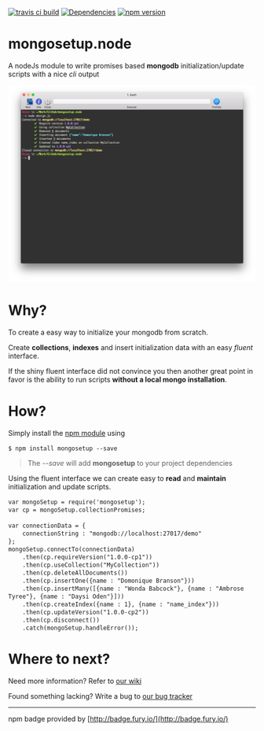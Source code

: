 [![travis ci build](https://api.travis-ci.org/dejanfajfar/mongosetup.node.svg)](https://travis-ci.org/dejanfajfar/mongosetup.node)
[![Dependencies](https://david-dm.org/dejanfajfar/mongosetup.node.svg)](https://david-dm.org/dejanfajfar/mongosetup.node)
[![npm version](https://badge.fury.io/js/mongosetup.svg)](https://badge.fury.io/js/mongosetup)


# mongosetup.node

A nodeJs module to write promises based __mongodb__ initialization/update scripts with a nice _cli_ output

![sample output](https://raw.githubusercontent.com/dejanfajfar/mongosetup.node/master/misc/output.png)

# Why?

To create a easy way to initialize your mongodb from scratch. 
 
Create __collections__, __indexes__ and insert initialization data with an easy _fluent_ interface.

If the shiny fluent interface did not convince you then another great point in favor is the ability to run scripts __without a local mongo installation__.

# How?

Simply install the [npm module](https://badge.fury.io/js/mongosetup) using

	$ npm install mongosetup --save

> The _--save_ will add __mongosetup__ to your project dependencies

Using the fluent interface we can create easy to __read__ and __maintain__ initialization and update scripts.

	var mongoSetup = require('mongosetup');
	var cp = mongoSetup.collectionPromises;
	
	var connectionData = {
		connectionString : "mongodb://localhost:27017/demo"
	};
	mongoSetup.connectTo(connectionData)
		.then(cp.requireVersion("1.0.0-cp1"))
		.then(cp.useCollection("MyCollection"))
		.then(cp.deleteAllDocuments())
		.then(cp.insertOne({name : "Domonique Branson"}))
		.then(cp.insertMany([{name : "Wonda	Babcock"}, {name : "Ambrose	Tyree"}, {name : "Daysi	Oden"}]))
		.then(cp.createIndex({name : 1}, {name : "name_index"}))
		.then(cp.updateVersion("1.0.0-cp2"))
		.then(cp.disconnect())
		.catch(mongoSetup.handleError());

# Where to next?

Need more information? Refer to [our wiki](https://github.com/dejanfajfar/mongosetup.node/wiki)

Found something lacking? Write a bug to [our bug tracker](https://github.com/dejanfajfar/mongosetup.node/issues)

---

npm badge provided by [http://badge.fury.io/](http://badge.fury.io/)